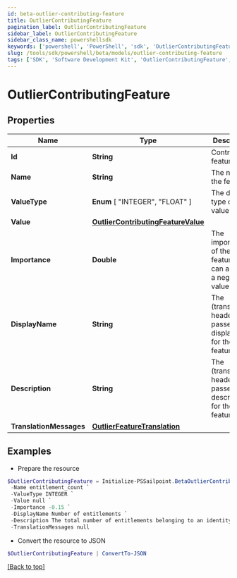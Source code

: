 ```yaml
---
id: beta-outlier-contributing-feature
title: OutlierContributingFeature
pagination_label: OutlierContributingFeature
sidebar_label: OutlierContributingFeature
sidebar_class_name: powershellsdk
keywords: ['powershell', 'PowerShell', 'sdk', 'OutlierContributingFeature', 'BetaOutlierContributingFeature'] 
slug: /tools/sdk/powershell/beta/models/outlier-contributing-feature
tags: ['SDK', 'Software Development Kit', 'OutlierContributingFeature', 'BetaOutlierContributingFeature']
---
```



# OutlierContributingFeature

## Properties

Name | Type | Description | Notes
------------ | ------------- | ------------- | -------------
**Id** | **String** | Contributing feature id | [optional] 
**Name** | **String** | The name of the feature | [optional] 
**ValueType** |  **Enum** [  "INTEGER",    "FLOAT" ] | The data type of the value field | [optional] 
**Value** | [**OutlierContributingFeatureValue**](outlier-contributing-feature-value) |  | [optional] 
**Importance** | **Double** | The importance of the feature. This can also be a negative value | [optional] 
**DisplayName** | **String** | The (translated if header is passed) displayName for the feature | [optional] 
**Description** | **String** | The (translated if header is passed) description for the feature | [optional] 
**TranslationMessages** | [**OutlierFeatureTranslation**](outlier-feature-translation) |  | [optional] 

## Examples

- Prepare the resource
```powershell
$OutlierContributingFeature = Initialize-PSSailpoint.BetaOutlierContributingFeature  -Id 66e38828-5017-47af-92ff-9844871352c5 `
 -Name entitlement_count `
 -ValueType INTEGER `
 -Value null `
 -Importance -0.15 `
 -DisplayName Number of entitlements `
 -Description The total number of entitlements belonging to an identity `
 -TranslationMessages null
```

- Convert the resource to JSON
```powershell
$OutlierContributingFeature | ConvertTo-JSON
```


[[Back to top]](#) 

